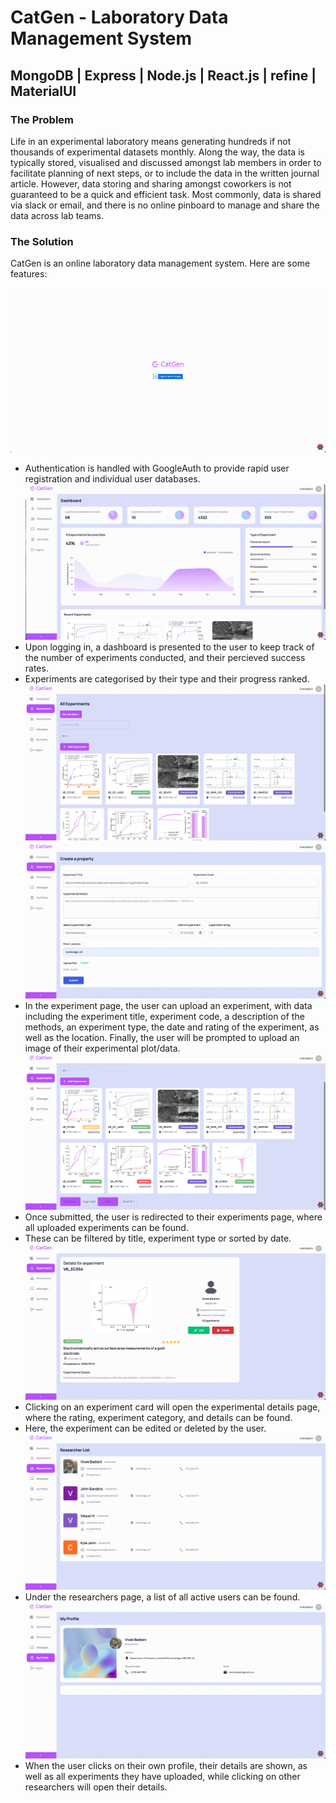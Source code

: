 # CatGen - Laboratory Data Management System

## MongoDB | Express | Node.js | React.js | refine | MaterialUI

### The Problem

Life in an experimental laboratory means generating hundreds if not thousands of experimental datasets monthly.
Along the way, the data is typically stored, visualised and discussed amongst lab members in order to facilitate planning of next steps, or to include the data in the written journal article.
However, data storing and sharing amongst coworkers is not guaranteed to be a quick and efficient task.
Most commonly, data is shared via slack or email, and there is no online pinboard to manage and share the data across lab teams.

### The Solution

CatGen is an online laboratory data management system. Here are some features:

![0](assets/0.png)

- Authentication is handled with GoogleAuth to provide rapid user registration and individual user databases.
  ![1](assets/1.png)
- Upon logging in, a dashboard is presented to the user to keep track of the number of experiments conducted, and their percieved success rates.
- Experiments are categorised by their type and their progress ranked.
  ![2](assets/2.png)
  ![4](assets/4.png)
- In the experiment page, the user can upload an experiment, with data including the experiment title, experiment code, a description of the methods, an experiment type, the date and rating of the experiment, as well as the location. Finally, the user will be prompted to upload an image of their experimental plot/data.
  ![5](assets/5.png)
- Once submitted, the user is redirected to their experiments page, where all uploaded experiments can be found.
- These can be filtered by title, experiment type or sorted by date.
  ![6](assets/6.png)
- Clicking on an experiment card will open the experimental details page, where the rating, experiment category, and details can be found.
- Here, the experiment can be edited or deleted by the user.
  ![7](assets/7.png)
- Under the researchers page, a list of all active users can be found.
  ![8](assets/8.png)
- When the user clicks on their own profile, their details are shown, as well as all experiments they have uploaded, while clicking on other researchers will open their details.
